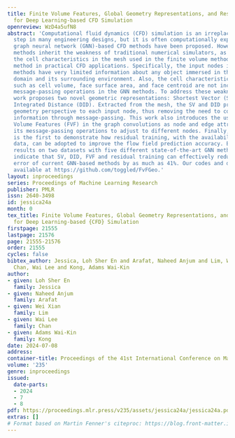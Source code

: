 ```yaml
---
title: Finite Volume Features, Global Geometry Representations, and Residual Training
  for Deep Learning-based CFD Simulation
openreview: WzD4a5ufN8
abstract: 'Computational fluid dynamics (CFD) simulation is an irreplaceable modelling
  step in many engineering designs, but it is often computationally expensive. Some
  graph neural network (GNN)-based CFD methods have been proposed. However, the current
  methods inherit the weakness of traditional numerical simulators, as well as ignore
  the cell characteristics in the mesh used in the finite volume method, a common
  method in practical CFD applications. Specifically, the input nodes in these GNN
  methods have very limited information about any object immersed in the simulation
  domain and its surrounding environment. Also, the cell characteristics of the mesh
  such as cell volume, face surface area, and face centroid are not included in the
  message-passing operations in the GNN methods. To address these weaknesses, this
  work proposes two novel geometric representations: Shortest Vector (SV) and Directional
  Integrated Distance (DID). Extracted from the mesh, the SV and DID provide global
  geometry perspective to each input node, thus removing the need to collect this
  information through message-passing. This work also introduces the use of Finite
  Volume Features (FVF) in the graph convolutions as node and edge attributes, enabling
  its message-passing operations to adjust to different nodes. Finally, this work
  is the first to demonstrate how residual training, with the availability of low-resolution
  data, can be adopted to improve the flow field prediction accuracy. Experimental
  results on two datasets with five different state-of-the-art GNN methods for CFD
  indicate that SV, DID, FVF and residual training can effectively reduce the predictive
  error of current GNN-based methods by as much as 41%. Our codes and datasets are
  available at https://github.com/toggled/FvFGeo.'
layout: inproceedings
series: Proceedings of Machine Learning Research
publisher: PMLR
issn: 2640-3498
id: jessica24a
month: 0
tex_title: Finite Volume Features, Global Geometry Representations, and Residual Training
  for Deep Learning-based {CFD} Simulation
firstpage: 21555
lastpage: 21576
page: 21555-21576
order: 21555
cycles: false
bibtex_author: Jessica, Loh Sher En and Arafat, Naheed Anjum and Lim, Wei Xian and
  Chan, Wai Lee and Kong, Adams Wai-Kin
author:
- given: Loh Sher En
  family: Jessica
- given: Naheed Anjum
  family: Arafat
- given: Wei Xian
  family: Lim
- given: Wai Lee
  family: Chan
- given: Adams Wai-Kin
  family: Kong
date: 2024-07-08
address:
container-title: Proceedings of the 41st International Conference on Machine Learning
volume: '235'
genre: inproceedings
issued:
  date-parts:
  - 2024
  - 7
  - 8
pdf: https://proceedings.mlr.press/v235/assets/jessica24a/jessica24a.pdf
extras: []
# Format based on Martin Fenner's citeproc: https://blog.front-matter.io/posts/citeproc-yaml-for-bibliographies/
---
```

